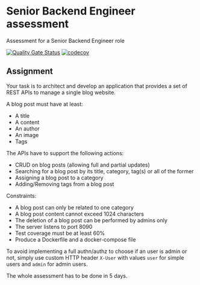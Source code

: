 # Senior Backend Engineer assessment

Assessment for a Senior Backend Engineer role

[![Quality Gate Status](https://sonarcloud.io/api/project_badges/measure?project=federico-paolillo_ca-assessment&metric=alert_status)](https://sonarcloud.io/summary/new_code?id=federico-paolillo_ca-assessment)
[![codecov](https://codecov.io/gh/federico-paolillo/ca-assessment/branch/main/graph/badge.svg?token=0QOH0NVJAO)](https://codecov.io/gh/federico-paolillo/ca-assessment)

## Assignment

Your task is to architect and develop an application that provides a set of REST APIs to manage a single blog website.  

A blog post must have at least:

- A title
- A content
- An author
- An image
- Tags

The APIs have to support the following actions:

- CRUD on blog posts (allowing full and partial updates)
- Searching for a blog post by its title, category, tag(s) or all of the former
- Assigning a blog post to a category
- Adding/Removing tags from a blog post

Constraints:

- A blog post can only be related to one category
- A blog post content cannot exceed 1024 characters
- The deletion of a blog post can be performed by admins only
- The server listens to port 8090
- Test coverage must be at least 60%
- Produce a Dockerfile and a docker-compose file

To avoid implementing a full authn/authz to choose if an user is admin or not, simply use custom HTTP header `X-User` with values `user` for simple users and `admin` for admin users.

The whole assessment has to be done in 5 days.  